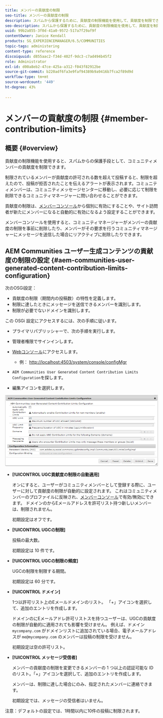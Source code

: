 ```yaml
---
title: メンバーの貢献度の制限
seo-title: メンバーの貢献度の制限
description: スパムから保護するために、貢献度の制限機能を使用して、貢献度を制限できます
seo-description: スパムから保護するために、貢献度の制限機能を使用して、貢献度を制限できます
uuid: 99b2a855-3f0d-41a0-9572-517a7f29af9f
contentOwner: Janice Kendall
products: SG_EXPERIENCEMANAGER/6.5/COMMUNITIES
topic-tags: administering
content-type: reference
discoiquuid: d855aac2-f34d-402f-9dc3-c7ad494b45f2
role: Administrator
exl-id: d00a8eb2-47ce-425a-a312-f043f82912be
source-git-commit: b220adf6fa3e9faf94389b9a9416b7fca2f89d9d
workflow-type: tm+mt
source-wordcount: '449'
ht-degree: 43%

---
```


# メンバーの貢献度の制限  {#member-contribution-limits}

## 概要 {#overview}

貢献度の制限機能を使用すると、スパムからの保護手段として、コミュニティメンバーの貢献度を制限できます。

制限されているメンバーが貢献度の許可される数を超えて投稿すると、制限を超えたので、投稿が拒否されたことを伝えるアラートが表示されます。コミュニティメンバーは、コミュニティメッセージセンターに移動し、必要に応じて制限を削除できるコミュニティマネージャーに問い合わせることができます。

貢献度の制限は、[メンバーコンソール](members.md)から個別に有効にすることや、サイト訪問者が新たにメンバーになると自動的に有効になるよう設定することができます。

メンバーコンソールを使用すると、コミュニティマネージャーがメンバーの貢献度の制限を事前に削除したり、メンバーがその要求を行うコミュニティマネージャーにメッセージを送信した場合にリアクティブに削除したりできます。

## AEM Communities ユーザー生成コンテンツの貢献度の制限の設定 {#aem-communities-user-generated-content-contribution-limits-configuration}

次のOSGi設定：

* 貢献度の制限（期間内の投稿数）の特性を定義します。
* 制限に達したときにメッセージを送信できるメンバーを識別します。
* 制限が必要でないドメインを識別します。

この OSGi 設定にアクセスするには、次の手順に従います。

* プライマリパブリッシャーで、次の手順を実行します。
* 管理者権限でサインインします。
* [Webコンソール](../../help/sites-deploying/configuring-osgi.md)にアクセスします。

   * 例： [http://localhost:4503/system/console/configMgr](http://localhost:4503/system/console/configMgr)

* `AEM Communities User Generated Content Contribution Limits Configuration`を探します。
* 編集アイコンを選択します。

![configure-limits](assets/configure-limits.png)

* **[!UICONTROL UGC貢献度の制限の自動適用]**

   オンにすると、ユーザーがコミュニティメンバーとして登録する際に、ユーザーに対して貢献度の制限が自動的に設定されます。 これはコミュニティメンバーのプロファイルに反映され、[メンバーコンソール](members.md)で有効/無効にできます。 ドメインのからEメールアドレスを許可リスト持つ新しいメンバーは、制限されません。

   初期設定はオフです。

* **[!UICONTROL UGCの制限]**

   投稿の最大数。

   初期設定は 10 件です。

* **[!UICONTROL UGCの制限の頻度]**

   UGCの制限を制限する期間。

   初期設定は 60 分です。

* **[!UICONTROL ドメイン]**

   1つ以許可リスト上のEメールドメインのリスト。 「+」アイコンを選択して、追加のエントリを作成します。

   ドメインのにEメールアドレ許可リストスを持つユーザーは、UGCの貢献度の制限が自動的に適用されても影響を受けません。 例えば、ドメイン `mycompany.com` がドメインリストに追加されている場合、電子メールアドレスが `me@mycompany.com` のメンバーは投稿の制限を受けません。

   初期設定は空の許可リスト。

* **[!UICONTROL メッセージ受信者]**

   メンバーの貢献度の制限を変更できるメンバーの 1 つ以上の認証可能な ID のリスト。「+」アイコンを選択して、追加のエントリを作成します。

   メンバーは、制限に達した場合にのみ、指定されたメンバーに連絡できます。

   初期設定では、メッセージの受信者はいません。

注意：デフォルトの設定では、1時間以内に10件の投稿に制限されます。
